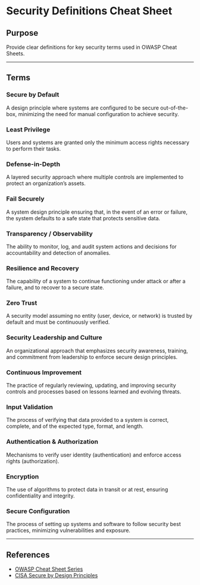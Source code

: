 # Security Definitions Cheat Sheet

## Purpose
Provide clear definitions for key security terms used in OWASP Cheat Sheets.

---

## Terms

### Secure by Default
A design principle where systems are configured to be secure out-of-the-box, minimizing the need for manual configuration to achieve security.

### Least Privilege
Users and systems are granted only the minimum access rights necessary to perform their tasks.

### Defense-in-Depth
A layered security approach where multiple controls are implemented to protect an organization’s assets.

### Fail Securely
A system design principle ensuring that, in the event of an error or failure, the system defaults to a safe state that protects sensitive data.

### Transparency / Observability
The ability to monitor, log, and audit system actions and decisions for accountability and detection of anomalies.

### Resilience and Recovery
The capability of a system to continue functioning under attack or after a failure, and to recover to a secure state.

### Zero Trust
A security model assuming no entity (user, device, or network) is trusted by default and must be continuously verified.

### Security Leadership and Culture
An organizational approach that emphasizes security awareness, training, and commitment from leadership to enforce secure design principles.

### Continuous Improvement
The practice of regularly reviewing, updating, and improving security controls and processes based on lessons learned and evolving threats.

### Input Validation
The process of verifying that data provided to a system is correct, complete, and of the expected type, format, and length.

### Authentication & Authorization
Mechanisms to verify user identity (authentication) and enforce access rights (authorization).

### Encryption
The use of algorithms to protect data in transit or at rest, ensuring confidentiality and integrity.

### Secure Configuration
The process of setting up systems and software to follow security best practices, minimizing vulnerabilities and exposure.

---

## References
- [OWASP Cheat Sheet Series](https://cheatsheetseries.owasp.org/)
- [CISA Secure by Design Principles](https://www.cisa.gov/resources-tools/resources/shifting-balance-cybersecurity-risk-principles-and-approaches-secure)
